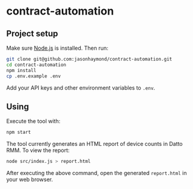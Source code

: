 contract-automation
===================

Project setup
-------------

Make sure [Node.js](https://nodejs.org/en/download/) is installed. Then run:

```sh
git clone git@github.com:jasonhaymond/contract-automation.git
cd contract-automation
npm install
cp .env.example .env
```

Add your API keys and other environment variables to `.env`.

Using
-----

Execute the tool with:

```bash
npm start
```

The tool currently generates an HTML report of device counts in Datto RMM. To view the report:

```bash
node src/index.js > report.html
```

After executing the above command, open the generated `report.html` in your web browser.
